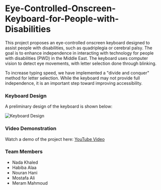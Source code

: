 # Eye-Controlled-Onscreen-Keyboard-for-People-with-Disabilities

This project proposes an eye-controlled onscreen keyboard designed to assist people with disabilities, such as quadriplegia or cerebral palsy. The goal is to enhance independence in interacting with technology for people with disabilities (PWD) in the Middle East. The keyboard uses computer vision to detect eye movements, with letter selection done through blinking. 

To increase typing speed, we have implemented a "divide and conquer" method for letter selection. While the keyboard may not provide full independence, it is an important step toward improving accessibility.

### Keyboard Design
A preliminary design of the keyboard is shown below:

![Keyboard Design](image_link_here)

### Video Demonstration
Watch a demo of the project here: [YouTube Video](https://www.youtube.com/watch?v=rVeHGrMqKPg&t=226s)

### Team Members
- Nada Khaled
- Habiba Alaa
- Nouran Hani
- Mostafa Ali
- Meram Mahmoud
